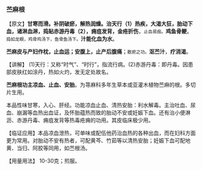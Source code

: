 ### 苎麻根

【原文】**甘寒而滑。补阴破瘀，解热润燥。治天行（1）热疾，大渴大狂，胎动下血，诸淋血淋，捣贴赤游丹毒（2），痈疽发背，金疮折伤**，<small>止血易痂。</small>**鸡鱼骨鲠**。<small>捣如龙眼，鸡骨鸡汤下，鱼骨鱼汤下。</small>**汁能化血为水**。

**苎麻皮与产妇作枕，止血运；安腹上，止产后腹痛**；<small>散瘀之功。</small>**沤苎汁**，**疗消渴**。

【讲解】  (1)天行：又称“时气”、“时行”，指流行病。(2)赤游丹毒：即丹毒。因患部皮肤红如涂丹，热如火灼，发无定处故名。

**苎麻根功主凉血、止血、安胎**。为荨麻科多年生草本或亚灌木植物苎麻的根。多切片生用。
    
本品性味甘寒，入心、肝经。功能凉血止血、清热安胎：利水解毒。主治吐血、尿血、崩漏等血热出血证，及怀胎蕴热而致的胎动不安或妊娠下血。还有治小便淋沥、赤游丹毒、痈疽发背等热毒疮痈的功用。其皮临床极少用。
    
【临证应用】本品凉血泄热，可单味或配伍他药治血热的各种出血，而在妇科方面更为常用。对胎动不安有热者，可配黄芩、竹茹等以清热安胎；妊娠下血可配地黄、当归、阿胶等同用，如苎根汤。
     
【用量用法】   10-30克；煎服。
